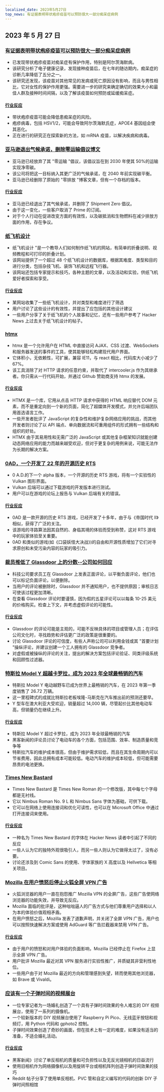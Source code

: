 ```yaml
---
localized_date: 2023年5月27日
top_news: 有证据表明带状疱疹疫苗可以预防很大一部分痴呆症病例
---
```


## 2023 年 5 月 27 日

### [有证据表明带状疱疹疫苗可以预防很大一部分痴呆症病例](https://twitter.com/PGeldsetzer1/status/1661776663074738176)

- 已发现带状疱疹疫苗对痴呆症有保护作用，特别是阿尔茨海默病。
- 该研究分析了电子健康记录，发现接种疫苗后，在七年的随访期内，痴呆症的诊断几率降低了五分之一。
- 该研究还发现，该疫苗对其他常见的发病或死亡原因没有影响，而且与男性相比，它对女性的保护作用更强。需要进一步的研究来确定确切的效果大小和最佳人群及接种时间间隔，以及了解该疫苗如何预防或延缓痴呆症。

#### [行业反应](http://news.ycombinator.com/item?id=36083620)

- 带状疱疹疫苗可能会降低患痴呆症的风险。
- 疱疹病毒，包括 HSV1/2，可能会导致阿尔茨海默氏症，APOE4 基因组会使其恶化。
- 正在进行的研究正在探索新的方法，如 mRNA 疫苗，以解决疾病和病毒。

### [亚马逊退出气候承诺，删除零运输倡议博文](https://www.businessinsider.com/amazon-shipment-zero-gives-up-most-important-part-climate-pledge-2023-5)

- 亚马逊已经放弃了其 "零运输 "倡议，该倡议旨在到 2030 年使其 50%的运输实现净零碳。
- 该公司将把这一目标纳入其更广泛的气候承诺，在 2040 年前实现碳平衡。
- 亚马逊已经删除了原始的 "零排放 "博客文章，但有一个存档的版本。

#### [行业反应](http://news.ycombinator.com/item?id=36078746)

- 亚马逊已经退出了其气候承诺，并删除了 Shipment Zero 倡议。
- 由于这一变化，一些客户取消了 Prime 的订阅。
- 对于个人行动在促进改变方面的有效性，以及碳抵消和生物燃料在减少排放方面的作用，存在争议。

### [纸飞机设计](https://www.foldnfly.com/#/1-1-1-1-1-1-1-1-2)

- 纸飞机设计 "是一个教导人们如何制作纸飞机的网站，有简单的折叠说明、视频教程和可打印的折叠计划。
- 该网站提供了一个超过 48 个纸飞机设计的数据库，根据其难度、类型和目的进行分类，包括杂技飞机、装饰飞机和远程飞行器。
- 该网站还包括专家提示和技巧，各种主题的文章，以及活动和实验，供纸飞机爱好者探索和享受。

#### [行业反应](http://news.ycombinator.com/item?id=36087442)

- 某网站收集了一些纸飞机设计，并对类型和难度进行了筛选
- 用户讨论了这些设计的有效性，并提出了应包括的其他设计建议
- 一些用户分享了关于纸飞机的个人故事和记忆，还有一些用户参考了 Hacker News 上过去关于纸飞机设计的帖子。

### [htmx](https://htmx.org/)

- htmx 是一个允许用户在 HTML 中直接访问 AJAX、CSS 过渡、WebSockets 和服务器发送的事件的工具，使其能够轻松构建现代用户界面。
- 它体积小，无依赖性，可扩展，兼容 IE11，与 react 相比，代码库大小减少了 67%。
- 该工具消除了对 HTTP 请求的任意约束，并取代了 intercooler.js 作为其继承者。你只需从一行代码开始，并通过 Github 赞助商支持 htmx 的发展。

#### [行业反应](http://news.ycombinator.com/item?id=36078709)

- HTMX 是一个库，它用从点击 HTTP 请求中获得的 HTML 响应替代 DOM 元素，而不是重定向到一个新的页面，简化了超媒体开发模式，并允许后端团队用首选语言工作。
- 一些开发者批评了 JavaScript 的复杂性和维护复杂网络应用的挑战，而其他开发者则讨论了以 API 端点、单向数据流和可重用组件的形式拥有一些结构和组织的好处。
- HTMX 由于其易用性和无需广泛的 JavaScript 或其他复杂框架知识就能创建动态网络应用的能力而越来越受欢迎，但对于更复杂的用例来说，可能无法作为长期的解决方案。

### [0AD，一个开发了 22 年的开源历史 RTS](https://play0ad.com/)

- 0 A.D.的下一个 alpha 版本，一个开源的历史 RTS 游戏，将有一个实验性的 Vulkan 图形界面。
- Vulkan 后端可以通过下载游戏的开发版本进行测试。
- 用户可以在游戏的论坛上报告与 Vulkan 后端有关的错误。

#### [行业反应](http://news.ycombinator.com/item?id=36088672)

- 0AD 是一款开源的历史 RTS 游戏，已经开发了十多年，由于与《帝国时代 II》相似，获得了广泛的关注。
- 该游戏的寻路算法因其自然的、身临其境的体验而受到称赞，这对 RTS 游戏中的玩家体验至关重要。
- 0AD 和类似的游戏(如《口袋妖怪大决战》)的自由和开源性质增加了它们对寻求原创和未受污染内容的玩家的吸引力。

### [裁员推低了 Glassdoor 上的分数--公司如何回应](https://newsletter.pragmaticengineer.com/p/layoffs-push-down-scores-on-glassdoor)

- 科技公司要求员工在 Glassdoor 上发表正面评论，以平衡负面评论，他们也可以标记负面评论，以便删除。
- 当用户的评论被删除时，Glassdoor 并不通知用户，也不提供原因；审核日志可使该过程更加清晰。
- 在查看 Glassdoor 评论时要谨慎，因为假的五星评论可以以每条 10-25 美元的价格购买。检查上下文，并考虑虚假评论的可能性。

#### [行业反应](http://news.ycombinator.com/item?id=36081655)

- Glassdoor 的评论可能是主观的，可能不反映具体的项目或管理人员；在评估公司文化时，寻找趋势和评估更广泛的政策是很重要的。
- 讨论 Glassdoor 评论的可信度，有些人声称公司可以利用金钱或其 "首要计划 "操纵评论，并建议创建一个工人拥有的 Glassdoor 竞争者。
- 对虚假或被操纵的评论的关注，提出的解决方案包括评论验证、同类评级系统和回顾性过滤器。

### [特斯拉 Model Y 超越卡罗拉，成为 2023 年全球最畅销的汽车](https://thedriven.io/2023/05/26/tesla-model-y-overtakes-corolla-to-be-worlds-best-selling-car-in-2023/)

- 特斯拉 Model Y 电动越野车已成为世界上最畅销的汽车，在 2023 年第一季度销售了 26.72 万辆。
- 这一里程碑式的成就比特斯拉老板埃隆-马斯克在汽车推出前的预测还要早。
- Y 型车在澳大利亚大受欢迎，销量超过 14,000 辆，尽管起价比其他电动车高，但销量仍在继续上升。

#### [行业反应](http://news.ycombinator.com/item?id=36079317)

- 特斯拉 Model Y 超过卡罗拉，成为 2023 年全球最畅销的汽车
- 黑客新闻的评论员讨论了电动车的各个方面，包括范围、效率、制造质量和竞争等
- 特斯拉汽车的维护成本很高，但由于维护需求较低，而且在其生命周期内可以节省费用，因此总拥有成本可能较低。电动汽车的维护成本较低，但可能需要昂贵的电池更换。

### [Times New Bastard](https://github.com/weiweihuanghuang/Times-New-Bastard)

- Times New Bastard 是 Times New Roman 的一个修改版，其中每七个字母都是无衬线。
- 它以 Nimbus Roman No. 9 L 和 Nimbus Sans 字体为基础，可供下载。
- 它可以在网络上使用连接词和优化可读性，也可以在 Microsoft Office 中通过打开连接词来使用。

#### [行业反应](http://news.ycombinator.com/item?id=36088783)

- 一种名为 Times New Bastard 的字体在 Hacker News 读者中引起了不同的反应
- 一些人认为它的独特外观很吸引人，而另一些人则认为它做得太过了，没有必要。
- 讨论还涉及到 Comic Sans 的使用、字体家族的 X 高度以及 Hellvetica 等相关项目。

### [Mozilla 在用户愤怒后停止火狐全屏 VPN 广告](https://www.bleepingcomputer.com/news/security/mozilla-stops-firefox-fullscreen-vpn-ads-after-user-outrage/)

- 火狐浏览器的用户一直在抱怨推广 Mozilla VPN 的全屏广告，这些广告使网络浏览器的功能失效，并导致无反应。
- Mozilla 面临的批评是，这种咄咄逼人的广告方式与他们尊重用户选择和以人为本的体验价值观相矛盾。
- 在用户愤怒之后，Mozilla 发表了道歉声明，并关闭了全屏 VPN 广告，用户也可以按照快速解决方案或使用 AdGuard 等广告拦截器来禁用 VPN 广告。

#### [行业反应](http://news.ycombinator.com/item?id=36085642)

- 由于用户的愤怒和对用户体验的负面影响，Mozilla 已经停止在 Firefox 上显示全屏 VPN 广告。
- 用户批评 Mozilla 最近对其 VPN 服务进行实验性推广，并质疑其非营利性地位。
- 一些用户由于对 Mozilla 最近的方向和管理感到失望，转而使用其他浏览器，如 Brave 或 Vivaldi。

### [应该有一个子弹时间的视频展台](https://there.oughta.be/a/bullet-time-video-booth)

- 一位专家记者为一场婚礼创造了一个具有子弹时间效果的令人难忘的 DIY 视频展台，使用了一系列的摄像机。
- 一个较新版本的 DIY 视频展台使用了 Raspberry Pi Pico、无线蓝牙按钮和视频灯，用 Python 代码和 gphoto2 控制。
- 子弹时间效果创造了奇妙的画面，但在技术上有一定的难度，如果没有适当的准备，不适合婚礼活动。

#### [行业反应](http://news.ycombinator.com/item?id=36087252)

- 黑客新闻》讨论了单反相机的质量和可负担性以及无反光镜相机的日益流行
- 使用旧相机作为网络摄像机以及用旋转平台或相机阵列创造子弹时间效果的技巧
- Reddit 帖子分享了使用单反相机、PVC 管和自定义编写的代码的创新 DIY 子弹时间照相馆

</Steps>
